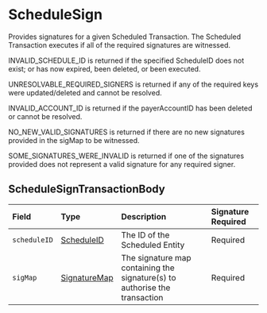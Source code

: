 # ScheduleSign

Provides signatures for a given Scheduled Transaction. The Scheduled Transaction executes if all of the required signatures are witnessed.

INVALID\_SCHEDULE\_ID is returned if the specified ScheduleID does not exist; or has now expired, been deleted, or been executed.

UNRESOLVABLE\_REQUIRED\_SIGNERS is returned if any of the required keys were updated/deleted and cannot be resolved.

INVALID\_ACCOUNT\_ID is returned if the payerAccountID has been deleted or cannot be resolved.

NO\_NEW\_VALID\_SIGNATURES is returned if there are no new signatures provided in the sigMap to be witnessed.

SOME\_SIGNATURES\_WERE\_INVALID is returned if one of the signatures provided does not represent a valid signature for any required signer.

## ScheduleSignTransactionBody

| Field | Type | Description | Signature Required |
| :--- | :--- | :--- | :--- |
| `scheduleID` | [ScheduleID](../basic-types/scheduleid.md) | The ID of the Scheduled Entity | Required |
| `sigMap` | [SignatureMap](../basic-types/signaturemap.md) | The signature map containing the signature\(s\) to authorise the transaction | Required |

